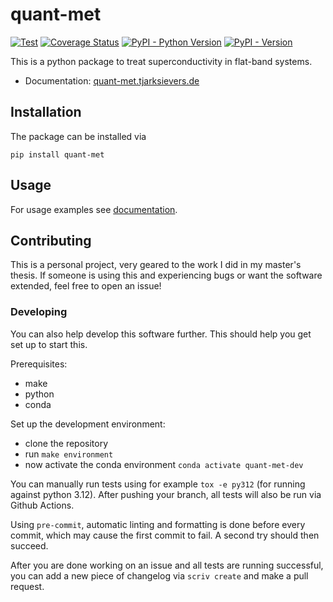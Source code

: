 <!--
SPDX-FileCopyrightText: 2024 Tjark Sievers

SPDX-License-Identifier: MIT
-->

# quant-met

[![Test](https://github.com/Ruberhauptmann/quant-met/actions/workflows/test.yml/badge.svg)](https://github.com/Ruberhauptmann/quant-met/actions/workflows/test.yml)
[![Coverage Status](https://coveralls.io/repos/github/Ruberhauptmann/quant-met/badge.svg?branch=main)](https://coveralls.io/github/Ruberhauptmann/quant-met?branch=main)
[![PyPI - Python Version](https://img.shields.io/pypi/pyversions/quant-met)](https://pypi.org/project/quant-met/)
[![PyPI - Version](https://img.shields.io/pypi/v/quant-met)](https://pypi.org/project/quant-met/)

This is a python package to treat superconductivity in flat-band systems.

* Documentation: [quant-met.tjarksievers.de](https://quant-met.tjarksievers.de)

## Installation

The package can be installed via
```shell
pip install quant-met
```

## Usage

For usage examples see [documentation](https://quant-met.tjarksievers.de/en/latest/examples.html).

## Contributing

This is a personal project, very geared to the work I did in my master's thesis.
If someone is using this and experiencing bugs or want the software extended, feel free to open an issue!

### Developing

You can also help develop this software further.
This should help you get set up to start this.

Prerequisites:
* make
* python
* conda

Set up the development environment:
* clone the repository
* run `make environment`
* now activate the conda environment `conda activate quant-met-dev`

You can manually run tests using for example `tox -e py312` (for running against python 3.12).
After pushing your branch, all tests will also be run via Github Actions.

Using `pre-commit`, automatic linting and formatting is done before every commit, which may cause the first commit to fail.
A second try should then succeed.

After you are done working on an issue and all tests are running successful, you can add a new piece of changelog via `scriv create` and make a pull request.
